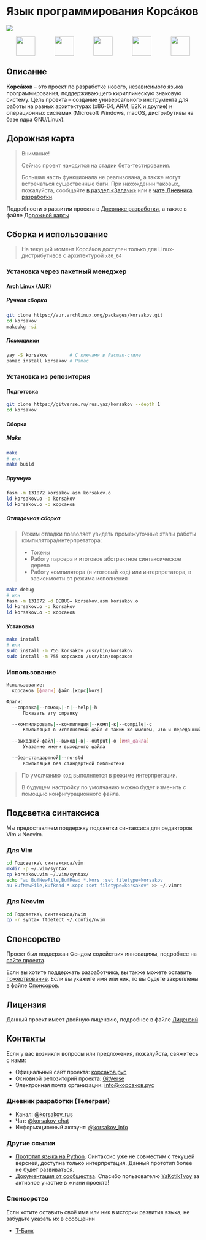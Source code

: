# Язык программирования Корсáков

[![](<https://gitverse.ru/api/repos/rus.yaz/mediakit/raw/branch/master/Корсаков%20(блок)/Корсаков%20(блок,%20скруглённый%20прямоугольник)/Корсаков%20(блок,%20скруглённый%20прямоугольник).svg>)](https://корсаков.рус)

<div style="display: flex; justify-content: space-around">
    <a href="https://gitverse.ru/rus.yaz/korsakov"><img width="50em" src="https://gitverse.ru/favicon-32x32.png"></a>
    <a href="https://altlinux.space/rus.yaz/korsakov"><img width="50em" src="https://altlinux.space/altlinux-space/design/raw/branch/main/ALT-Linux-Space-Favicon-Monochrome-White.svg"></a>
    <a href="https://github.com/rus-yaz/korsakov"><img width="50em" src="https://github.githubassets.com/favicons/favicon-dark.svg"></a>
    <a href="https://gitlab.com/rus.yaz/korsakov"><img width="50em" src="https://images.ctfassets.net/xz1dnu24egyd/5VNS0QDlyHhsJnrAv9uO53/e4c4ade0e9a25c33c13cda7b5c6be67c/gitlab-logo-700.svg"></a>
    <a href="https://sourcecraft.dev/rus-yaz/korsakov"><img width="50em" src="https://sourcecraft.dev/icons/favicon.svg"></a>
</div>

## Описание

**Корсáков** – это проект по разработке нового, независимого языка программирования, поддерживающего кириллическую знаковую систему. Цель проекта – создание универсального инструмента для работы на разных архитектурах (x86-64, ARM, E2K и другие) и операционных системах (Microsoft Windows, macOS, дистрибутивы на базе ядра GNU/Linux).

## Дорожная карта

> Внимание!
>
> Сейчас проект находится на стадии бета-тестирования.
>
> Большая часть функционала не реализована, а также могут встречаться существенные баги. При нахождении таковых, пожалуйста, сообщайте [в раздел «Задачи»](gitverse.ru/rus.yaz/korsakov/tasktracker) или в [чате Дневника разработки](#дневник-разработки).

Подробности о развитии проекта в [Дневнике разработки](#дневник-разработки), а также в файле [Дорожной карты](./Документация/Дорожная_карта.md)

## Сборка и использование

> На текущий момент Корсáков доступен только для Linux-дистрибутивов с архитектурой `x86_64`

### Установка через пакетный менеджер

#### Arch Linux (AUR)

##### Ручная сборка

```sh
git clone https://aur.archlinux.org/packages/korsakov.git
cd korsakov
makepkg -si
```

##### Помощники

```sh
yay -S korsakov        # С ключами в Pacman-стиле
pamac install korsakov # Pamac
```

### Установка из репозитория

#### Подготовка

```sh
git clone https://gitverse.ru/rus.yaz/korsakov --depth 1
cd korsakov
```

#### Сборка

##### Make

```sh
make
# или
make build
```

##### Вручную

```sh
fasm -m 131072 korsakov.asm korsakov.o
ld korsakov.o -o korsakov
ld korsakov.o -o корсаков
```

##### Отладочная сборка

> Режим отладки позволяет увидеть промежуточные этапы работы компилятора/интерпретатора:
>
> - Токены
> - Работу парсера и итоговое абстрактное синтаксическое дерево
> - Работу компилятора (и итоговый код) или интерпретатора, в зависимости от режима исполнения

```sh
make debug
# или
fasm -m 131072 -d DEBUG= korsakov.asm korsakov.o
ld korsakov.o -o korsakov
ld korsakov.o -o корсаков
```

#### Установка

```sh
make install
# или
sudo install -m 755 korsakov /usr/bin/korsakov
sudo install -m 755 корсаков /usr/bin/корсаков
```

### Использование

```sh
Использование:
  корсаков [флаги] файл.[корс|kors]

Флаги:
  --справка|--помощь|-п|--help|-h
      Показать эту справку

  --компилировать|--компиляция|--комп|-к|--compile|-c
      Компиляция в исполняемый файл с таким же именем, что и переданный

  --выходной-файл|--выход|-в|--output|-o [имя_файла]
      Указание имени выходного файла

  --без-стандартной|--no-std
      Компиляция без стандартной библиотеки
```

> По умолчанию код выполняется в режиме интерпретации.
>
> В будущем настройку по умолчанию можно будет изменить с помощью конфигурационного файла.

## Подсветка синтаксиса

Мы предоставляем поддержку подсветки синтаксиса для редакторов Vim и Neovim.

### Для Vim

```bash
cd Подсветка\ синтаксиса/vim
mkdir -p ~/.vim/syntax
cp korsakov.vim ~/.vim/syntax/
echo "au BufNewFile,BufRead *.kors :set filetype=korsakov
au BufNewFile,BufRead *.корс :set filetype=korsakov" >> ~/.vimrc
```

### Для Neovim

```bash
cd Подсветка\ синтаксиса/nvim
cp -r syntax ftdetect ~/.config/nvim
```

## Спонсорство

Проект был поддержан Фондом содействия инновациям, подробнее на [сайте проекта](#контакты).

Если вы хотите поддержать разработчика, вы также можете оставить [пожертвование](#контакты). Если вы укажите имя или ник, то вы будете закреплены в файле [Спонсоров](./Документация/Спонсоры.md).

## Лицензия

Данный проект имеет двойную лицензию, подробнее в файле [Лицензий](./LICENSE.md)

## Контакты

Если у вас возникли вопросы или предложения, пожалуйста, свяжитесь с нами:

- Официальный сайт проекта: [корсаков.рус](https://корсаков.рус)
- Основной репозиторий проекта: [GitVerse](https://gitverse.ru/rus.yaz/korsakov)
- Электронная почта организации: info@корсаков.рус

### Дневник разработки (Телеграм)

- Канал: [@korsakov_rus](https://t.me/korsakov_rus)
- Чат: [@korsakov_chat](https://t.me/korsakov_chat)
- Информационный аккаунт: [@korsakov_info](https://t.me/korsakov_info)

### Другие ссылки

- [Прототип языка на Python](https://gitverse.ru/rus.yaz/korsakov_python). Синтаксис уже не совместим с текущей версией, доступна только интерпретация. Данный прототип более не будет развиваться.
- [Документация от сообщества](https://gitverse.ru/YaKotikTvoy/LearningKorsakov). Спасибо пользователю [YaKotikTvoy](https://gitverse.ru/YaKotikTvoy) за активное участие в жизни проекта!

### Спонсорство

Если хотите оставить своё имя или ник в истории развития языка, не забудьте указать их в сообщении

- [Т-Банк](https://www.tbank.ru/cf/7Bc8yWbbr4V)
